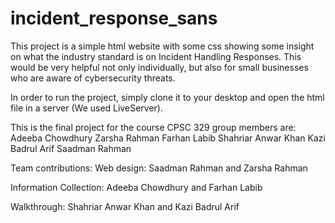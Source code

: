# incident_response_sans

This project is a simple html website with some css showing some insight on what the industry standard is on Incident Handling Responses. This would be very helpful not only individually, but also for small businesses who are aware of cybersecurity threats. 

In order to run the project, simply clone it to your desktop and open the html file in a server (We used LiveServer).

This is the final project for the course CPSC 329
group members are: 
Adeeba Chowdhury 
Zarsha Rahman 
Farhan Labib 
Shahriar Anwar Khan 
Kazi Badrul Arif 
Saadman Rahman 

Team contributions:
Web design: Saadman Rahman and Zarsha Rahman

Information Collection: Adeeba Chowdhury and Farhan Labib

Walkthrough: Shahriar Anwar Khan and Kazi Badrul Arif 

 
